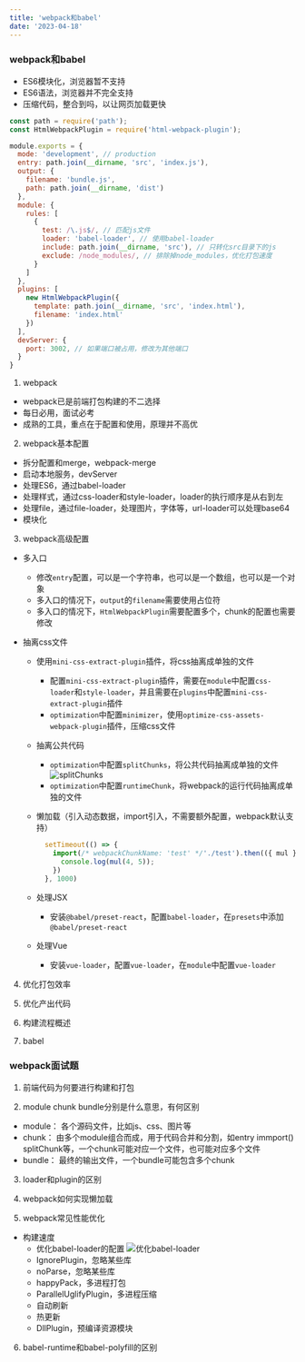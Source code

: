 ```yaml
---
title: 'webpack和babel'
date: '2023-04-18'
---
```

### webpack和babel
+ ES6模块化，浏览器暂不支持
+ ES6语法，浏览器并不完全支持
+ 压缩代码，整合到吗，以让网页加载更快
```js
const path = require('path');
const HtmlWebpackPlugin = require('html-webpack-plugin');

module.exports = {
  mode: 'development', // production
  entry: path.join(__dirname, 'src', 'index.js'),
  output: {
    filename: 'bundle.js',
    path: path.join(__dirname, 'dist')
  },
  module: {
    rules: [
      {
        test: /\.js$/, // 匹配js文件
        loader: 'babel-loader', // 使用babel-loader
        include: path.join(__dirname, 'src'), // 只转化src目录下的js
        exclude: /node_modules/, // 排除掉node_modules，优化打包速度
      }
    ]
  },
  plugins: [
    new HtmlWebpackPlugin({
      template: path.join(__dirname, 'src', 'index.html'),
      filename: 'index.html'
    })
  ],
  devServer: {
    port: 3002, // 如果端口被占用，修改为其他端口
  }
}
```

1. webpack
  - webpack已是前端打包构建的不二选择
  - 每日必用，面试必考
  - 成熟的工具，重点在于配置和使用，原理并不高优

2. webpack基本配置
  - 拆分配置和merge，webpack-merge
  - 启动本地服务，devServer
  - 处理ES6，通过babel-loader
  - 处理样式，通过css-loader和style-loader，loader的执行顺序是从右到左
  - 处理file，通过file-loader，处理图片，字体等，url-loader可以处理base64
  - 模块化
3. webpack高级配置
  - 多入口
    - 修改`entry`配置，可以是一个字符串，也可以是一个数组，也可以是一个对象
    - 多入口的情况下，`output`的`filename`需要使用占位符
    - 多入口的情况下，`HtmlWebpackPlugin`需要配置多个，chunk的配置也需要修改
  
  - 抽离css文件
    - 使用`mini-css-extract-plugin`插件，将css抽离成单独的文件
      - 配置`mini-css-extract-plugin`插件，需要在`module`中配置`css-loader`和`style-loader`，并且需要在`plugins`中配置`mini-css-extract-plugin`插件
      - `optimization`中配置`minimizer`，使用`optimize-css-assets-webpack-plugin`插件，压缩css文件

    - 抽离公共代码
      - `optimization`中配置`splitChunks`，将公共代码抽离成单独的文件
      ![splitChunks](/images/splitChunks.png)
      - `optimization`中配置`runtimeChunk`，将webpack的运行代码抽离成单独的文件

    - 懒加载（引入动态数据，import引入，不需要额外配置，webpack默认支持）
      ```js
        setTimeout(() => {
          import(/* webpackChunkName: 'test' */'./test').then(({ mul }) => {
            console.log(mul(4, 5));
          })
        }, 1000)
      ```

    - 处理JSX
      - 安装`@babel/preset-react`，配置`babel-loader`，在`presets`中添加`@babel/preset-react`
    
    - 处理Vue
      - 安装`vue-loader`，配置`vue-loader`，在`module`中配置`vue-loader`

4. 优化打包效率

5. 优化产出代码

6. 构建流程概述

7. babel

### webpack面试题
1. 前端代码为何要进行构建和打包

2. module chunk bundle分别是什么意思，有何区别
  - module： 各个源码文件，比如js、css、图片等
  - chunk： 由多个module组合而成，用于代码合并和分割，如entry immport() splitChunk等，一个chunk可能对应一个文件，也可能对应多个文件
  - bundle： 最终的输出文件，一个bundle可能包含多个chunk
3. loader和plugin的区别

4. webpack如何实现懒加载

5. webpack常见性能优化
  - 构建速度
    - 优化babel-loader的配置
    ![优化babel-loader](/images/优化babel-loader.png)
    - IgnorePlugin，忽略某些库
    - noParse，忽略某些库
    - happyPack，多进程打包
    - ParallelUglifyPlugin，多进程压缩
    - 自动刷新
    - 热更新
    - DllPlugin，预编译资源模块
6. babel-runtime和babel-polyfill的区别